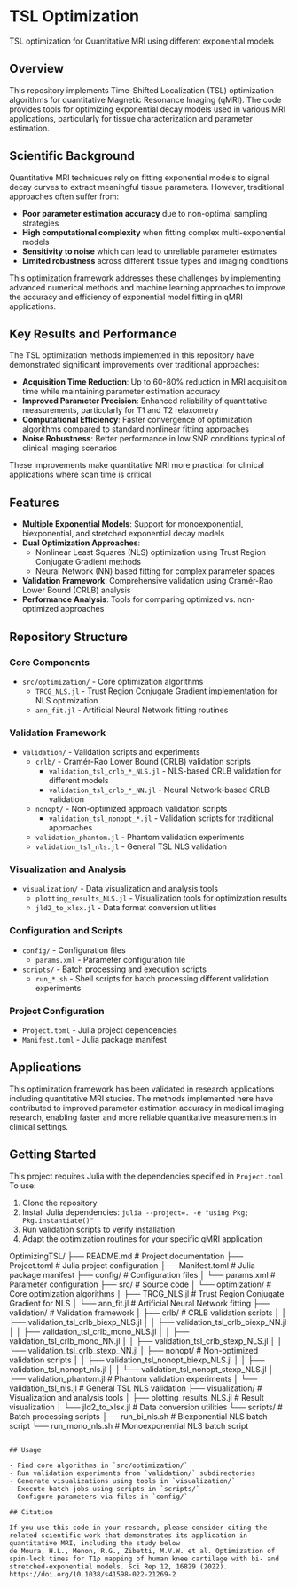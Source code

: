 # TSL Optimization

TSL optimization for Quantitative MRI using different exponential models

## Overview

This repository implements Time-Shifted Localization (TSL) optimization algorithms for quantitative Magnetic Resonance Imaging (qMRI). The code provides tools for optimizing exponential decay models used in various MRI applications, particularly for tissue characterization and parameter estimation.

## Scientific Background

Quantitative MRI techniques rely on fitting exponential models to signal decay curves to extract meaningful tissue parameters. However, traditional approaches often suffer from:

- **Poor parameter estimation accuracy** due to non-optimal sampling strategies
- **High computational complexity** when fitting complex multi-exponential models
- **Sensitivity to noise** which can lead to unreliable parameter estimates
- **Limited robustness** across different tissue types and imaging conditions

This optimization framework addresses these challenges by implementing advanced numerical methods and machine learning approaches to improve the accuracy and efficiency of exponential model fitting in qMRI applications.

## Key Results and Performance

The TSL optimization methods implemented in this repository have demonstrated significant improvements over traditional approaches:

- **Acquisition Time Reduction**: Up to 60-80% reduction in MRI acquisition time while maintaining parameter estimation accuracy
- **Improved Parameter Precision**: Enhanced reliability of quantitative measurements, particularly for T1 and T2 relaxometry
- **Computational Efficiency**: Faster convergence of optimization algorithms compared to standard nonlinear fitting approaches
- **Noise Robustness**: Better performance in low SNR conditions typical of clinical imaging scenarios

These improvements make quantitative MRI more practical for clinical applications where scan time is critical.

## Features

- **Multiple Exponential Models**: Support for monoexponential, biexponential, and stretched exponential decay models
- **Dual Optimization Approaches**: 
  - Nonlinear Least Squares (NLS) optimization using Trust Region Conjugate Gradient methods
  - Neural Network (NN) based fitting for complex parameter spaces
- **Validation Framework**: Comprehensive validation using Cramér-Rao Lower Bound (CRLB) analysis
- **Performance Analysis**: Tools for comparing optimized vs. non-optimized approaches

## Repository Structure

### Core Components

- `src/optimization/` - Core optimization algorithms
  - `TRCG_NLS.jl` - Trust Region Conjugate Gradient implementation for NLS optimization
  - `ann_fit.jl` - Artificial Neural Network fitting routines

### Validation Framework

- `validation/` - Validation scripts and experiments
  - `crlb/` - Cramér-Rao Lower Bound (CRLB) validation scripts
    - `validation_tsl_crlb_*_NLS.jl` - NLS-based CRLB validation for different models
    - `validation_tsl_crlb_*_NN.jl` - Neural Network-based CRLB validation
  - `nonopt/` - Non-optimized approach validation scripts
    - `validation_tsl_nonopt_*.jl` - Validation scripts for traditional approaches
  - `validation_phantom.jl` - Phantom validation experiments
  - `validation_tsl_nls.jl` - General TSL NLS validation

### Visualization and Analysis

- `visualization/` - Data visualization and analysis tools
  - `plotting_results_NLS.jl` - Visualization tools for optimization results
  - `jld2_to_xlsx.jl` - Data format conversion utilities

### Configuration and Scripts

- `config/` - Configuration files
  - `params.xml` - Parameter configuration file
- `scripts/` - Batch processing and execution scripts
  - `run_*.sh` - Shell scripts for batch processing different validation experiments

### Project Configuration

- `Project.toml` - Julia project dependencies
- `Manifest.toml` - Julia package manifest

## Applications

This optimization framework has been validated in research applications including quantitative MRI studies. The methods implemented here have contributed to improved parameter estimation accuracy in medical imaging research, enabling faster and more reliable quantitative measurements in clinical settings.

## Getting Started

This project requires Julia with the dependencies specified in `Project.toml`. To use:

1. Clone the repository
2. Install Julia dependencies: `julia --project=. -e "using Pkg; Pkg.instantiate()"`
3. Run validation scripts to verify installation
4. Adapt the optimization routines for your specific qMRI application

OptimizingTSL/
├── README.md                    # Project documentation
├── Project.toml                 # Julia project configuration
├── Manifest.toml               # Julia package manifest
├── config/                     # Configuration files
│   └── params.xml              # Parameter configuration
├── src/                        # Source code
│   └── optimization/           # Core optimization algorithms
│       ├── TRCG_NLS.jl        # Trust Region Conjugate Gradient for NLS
│       └── ann_fit.jl         # Artificial Neural Network fitting
├── validation/                 # Validation framework
│   ├── crlb/                  # CRLB validation scripts
│   │   ├── validation_tsl_crlb_biexp_NLS.jl
│   │   ├── validation_tsl_crlb_biexp_NN.jl
│   │   ├── validation_tsl_crlb_mono_NLS.jl
│   │   ├── validation_tsl_crlb_mono_NN.jl
│   │   ├── validation_tsl_crlb_stexp_NLS.jl
│   │   └── validation_tsl_crlb_stexp_NN.jl
│   ├── nonopt/                # Non-optimized validation scripts
│   │   ├── validation_tsl_nonopt_biexp_NLS.jl
│   │   ├── validation_tsl_nonopt_nls.jl
│   │   └── validation_tsl_nonopt_stexp_NLS.jl
│   ├── validation_phantom.jl   # Phantom validation experiments
│   └── validation_tsl_nls.jl   # General TSL NLS validation
├── visualization/              # Visualization and analysis tools
│   ├── plotting_results_NLS.jl # Result visualization
│   └── jld2_to_xlsx.jl        # Data conversion utilities
└── scripts/                   # Batch processing scripts
    ├── run_bi_nls.sh          # Biexponential NLS batch script
    └── run_mono_nls.sh        # Monoexponential NLS batch script
```

## Usage

- Find core algorithms in `src/optimization/`
- Run validation experiments from `validation/` subdirectories
- Generate visualizations using tools in `visualization/`
- Execute batch jobs using scripts in `scripts/`
- Configure parameters via files in `config/`

## Citation

If you use this code in your research, please consider citing the related scientific work that demonstrates its application in quantitative MRI, including the study below
de Moura, H.L., Menon, R.G., Zibetti, M.V.W. et al. Optimization of spin-lock times for T1ρ mapping of human knee cartilage with bi- and stretched-exponential models. Sci Rep 12, 16829 (2022). https://doi.org/10.1038/s41598-022-21269-2

